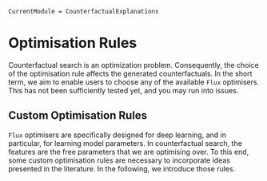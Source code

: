 
``` @meta
CurrentModule = CounterfactualExplanations 
```

# Optimisation Rules

Counterfactual search is an optimization problem. Consequently, the choice of the optimisation rule affects the generated counterfactuals. In the short term, we aim to enable users to choose any of the available `Flux` optimisers. This has not been sufficiently tested yet, and you may run into issues.

## Custom Optimisation Rules

`Flux` optimisers are specifically designed for deep learning, and in particular, for learning model parameters. In counterfactual search, the features are the free parameters that we are optimising over. To this end, some custom optimisation rules are necessary to incorporate ideas presented in the literature. In the following, we introduce those rules.
